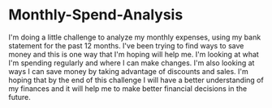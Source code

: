 # Monthly-Spend-Analysis
 I'm doing a little challenge to analyze my monthly expenses, using my bank statement for the past 12 months.
 I've been trying to find ways to save money and this is one way that I'm hoping will help me. I'm looking at what I'm spending regularly and where I can make changes.
 I'm also looking at ways I can save money by taking advantage of discounts and sales. 
 I'm hoping that by the end of this challenge I will have a better understanding of my finances and it will help me to make better financial decisions in the future.
 
